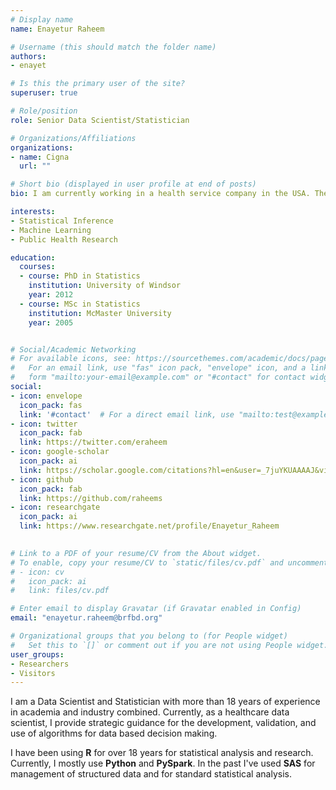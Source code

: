 ```yaml
---
# Display name
name: Enayetur Raheem

# Username (this should match the folder name)
authors:
- enayet

# Is this the primary user of the site?
superuser: true

# Role/position
role: Senior Data Scientist/Statistician

# Organizations/Affiliations
organizations:
- name: Cigna
  url: ""

# Short bio (displayed in user profile at end of posts)
bio: I am currently working in a health service company in the USA. The best way to get a response from me is to leave a comment down below. For career advice, please use email. Opinion expressed here are my own.

interests:
- Statistical Inference
- Machine Learning
- Public Health Research

education:
  courses:
  - course: PhD in Statistics
    institution: University of Windsor
    year: 2012
  - course: MSc in Statistics
    institution: McMaster University
    year: 2005


# Social/Academic Networking
# For available icons, see: https://sourcethemes.com/academic/docs/page-builder/#icons
#   For an email link, use "fas" icon pack, "envelope" icon, and a link in the
#   form "mailto:your-email@example.com" or "#contact" for contact widget.
social:
- icon: envelope
  icon_pack: fas
  link: '#contact'  # For a direct email link, use "mailto:test@example.org".
- icon: twitter
  icon_pack: fab
  link: https://twitter.com/eraheem
- icon: google-scholar 
  icon_pack: ai
  link: https://scholar.google.com/citations?hl=en&user=_7juYKUAAAAJ&view_op=list_works&sortby=pubdate
- icon: github
  icon_pack: fab
  link: https://github.com/raheems
- icon: researchgate
  icon_pack: ai
  link: https://www.researchgate.net/profile/Enayetur_Raheem
  

# Link to a PDF of your resume/CV from the About widget.
# To enable, copy your resume/CV to `static/files/cv.pdf` and uncomment the lines below.
# - icon: cv
#   icon_pack: ai
#   link: files/cv.pdf

# Enter email to display Gravatar (if Gravatar enabled in Config)
email: "enayetur.raheem@brfbd.org"

# Organizational groups that you belong to (for People widget)
#   Set this to `[]` or comment out if you are not using People widget.
user_groups:
- Researchers
- Visitors
---
```


I am a Data Scientist and Statistician with more than 18 years of experience in academia and industry combined. Currently, as a healthcare data scientist, I provide strategic guidance for the development, validation, and use of algorithms for data based decision making.

I have been using __R__ for over 18 years for statistical analysis and research. Currently, I mostly use __Python__ and __PySpark__. In the past I've used __SAS__ for management of structured data and for standard statistical analysis. 
